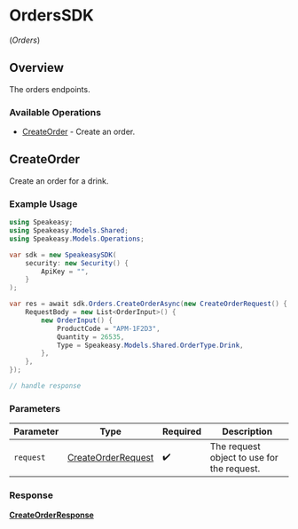 # OrdersSDK
(*Orders*)

## Overview

The orders endpoints.

### Available Operations

* [CreateOrder](#createorder) - Create an order.

## CreateOrder

Create an order for a drink.

### Example Usage

```csharp
using Speakeasy;
using Speakeasy.Models.Shared;
using Speakeasy.Models.Operations;

var sdk = new SpeakeasySDK(
    security: new Security() {
        ApiKey = "",
    }
);

var res = await sdk.Orders.CreateOrderAsync(new CreateOrderRequest() {
    RequestBody = new List<OrderInput>() {
        new OrderInput() {
            ProductCode = "APM-1F2D3",
            Quantity = 26535,
            Type = Speakeasy.Models.Shared.OrderType.Drink,
        },
    },
});

// handle response
```

### Parameters

| Parameter                                                           | Type                                                                | Required                                                            | Description                                                         |
| ------------------------------------------------------------------- | ------------------------------------------------------------------- | ------------------------------------------------------------------- | ------------------------------------------------------------------- |
| `request`                                                           | [CreateOrderRequest](../../models/operations/CreateOrderRequest.md) | :heavy_check_mark:                                                  | The request object to use for the request.                          |


### Response

**[CreateOrderResponse](../../models/operations/CreateOrderResponse.md)**

